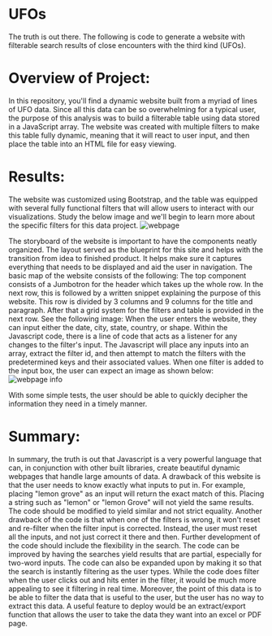 # UFOs

The truth is out there. The following is code to generate a website with filterable search results of close encounters with the third kind (UFOs).
# Overview of Project:
In this repository, you'll find a dynamic website built from a myriad of lines of UFO data. Since all this data can be so overwhelming for a typical user, the purpose of this analysis was to build a filterable table using data stored in a JavaScript array. The website was created with multiple filters to make this table fully dynamic, meaning that it will react to user input, and then place the table into an HTML file for easy viewing.
# Results:
The website was customized using Bootstrap, and the table was equipped with several fully functional filters that will allow users to interact with our visualizations. Study the below image and we'll begin to learn more about the specific filters for this data project.
![webpage](https://user-images.githubusercontent.com/102339838/174685739-091816a0-4982-4832-93a3-a5079cfdaa5a.png)

The storyboard of the website is important to have the components neatly organized. The layout served as the blueprint for this site and helps with the transition from idea to finished product. It helps make sure it captures everything that needs to be displayed and aid the user in navigation. The basic map of the website consists of the following:
The top component consists of a Jumbotron for the header which takes up the whole row. In the next row, this is followed by a written snippet explaining the purpose of this website. This row is divided by 3 columns and 9 columns for the title and paragraph. After that a grid system for the filters and table is provided in the next row. See the following image:
When the user enters the website, they can input either the date, city, state, country, or shape. Within the Javascript code, there is a line of code that acts as a listener for any changes to the filter's input. The Javascript will place any inputs into an array, extract the filter id, and then attempt to match the filters with the predetermined keys and their associated values. When one filter is added to the input box, the user can expect an image as shown below:
 ![webpage info](https://user-images.githubusercontent.com/102339838/174685891-575b42e3-8f06-496a-8dbd-cddf61f1c4d7.png)

With some simple tests, the user should be able to quickly decipher the information they need in a timely manner.
# Summary:
In summary, the truth is out that Javascript is a very powerful language that can, in conjunction with other built libraries, create beautiful dynamic webpages that handle large amounts of data.
A drawback of this website is that the user needs to know exactly what inputs to put in. For example, placing "lemon grove" as an input will return the exact match of this. Placing a string such as "lemon" or "lemon Grove" will not yield the same results. The code should be modified to yield similar and not strict equality. Another drawback of the code is that when one of the filters is wrong, it won't reset and re-filter when the filter input is corrected. Instead, the user must reset all the inputs, and not just correct it there and then.
Further development of the code should include the flexibility in the search. The code can be improved by having the searches yield results that are partial, especially for two-word inputs. The code can also be expanded upon by making it so that the search is instantly filtering as the user types. While the code does filter when the user clicks out and hits enter in the filter, it would be much more appealing to see it filtering in real time. Moreover, the point of this data is to be able to filter the data that is useful to the user, but the user has no way to extract this data. A useful feature to deploy would be an extract/export function that allows the user to take the data they want into an excel or PDF page.

